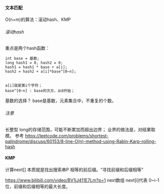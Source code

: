 
#### 文本匹配
O(n+m)的算法：滚动hash、KMP


###### 滚动hash
重点是两个hash函数：
```
int base = 基数;
long hash1 = 0, hash2 = 0;
hash1 = hash1 * base + a[i];
hash2 = hash2 + a[i]*base^[0~n];


a[i]就是第i个字符；
base^[0~n] : base的次方，从0开始；
```
基数的选择？
base是基数，元素集合中，不重复的个数。

###### 注意
长整型 long的存储范围，可能不断累加而超出边界；
业界的做法是，对结果取模。
参考 https://leetcode.com/problems/shortest-palindrome/discuss/60153/8-line-O(n)-method-using-Rabin-Karp-rolling-hash



#### KMP 

计算next[]
本质就是找出搜索串P 相等的前后缀。“寻找前缀和后缀相等”


https://www.bilibili.com/video/BV1jJ411E7Lm?p=1
next数组
next[i]代表 0~i-1位，前缀和后缀相等的最大长度。

